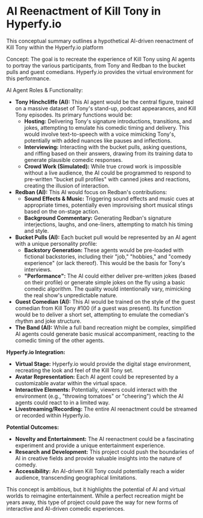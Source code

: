 # AI Reenactment of Kill Tony in Hyperfy.io

This conceptual summary outlines a hypothetical AI-driven reenactment of Kill Tony within the Hyperfy.io platform

Concept: The goal is to recreate the experience of Kill Tony using AI agents to portray the various participants, from Tony and Redban to the bucket pulls and guest comedians.  Hyperfy.io provides the virtual environment for this performance.

AI Agent Roles & Functionality:

* **Tony Hinchcliffe (AI):** This AI agent would be the central figure, trained on a massive dataset of Tony's stand-up, podcast appearances, and Kill Tony episodes.  Its primary functions would be:
    * **Hosting:**  Delivering Tony's signature introductions, transitions, and jokes, attempting to emulate his comedic timing and delivery.  This would involve text-to-speech with a voice mimicking Tony's, potentially with added nuances like pauses and inflections.
    * **Interviewing:**  Interacting with the bucket pulls, asking questions, and riffing based on their answers, drawing from its training data to generate plausible comedic responses.
    * **Crowd Work (Simulated):**  While true crowd work is impossible without a live audience, the AI could be programmed to respond to pre-written "bucket pull profiles" with canned jokes and reactions, creating the illusion of interaction.
* **Redban (AI):** This AI would focus on Redban's contributions:
    * **Sound Effects & Music:**  Triggering sound effects and music cues at appropriate times, potentially even improvising short musical stings based on the on-stage action.
    * **Background Commentary:**  Generating Redban's signature interjections, laughs, and one-liners, attempting to match his timing and style.
* **Bucket Pulls (AI):** Each bucket pull would be represented by an AI agent with a unique personality profile:
    * **Backstory Generation:**  These agents would be pre-loaded with fictional backstories, including their "job," "hobbies," and "comedy experience" (or lack thereof).  This would be the basis for Tony's interviews.
    * **"Performance":**  The AI could either deliver pre-written jokes (based on their profile) or generate simple jokes on the fly using a basic comedic algorithm.  The quality would intentionally vary, mimicking the real show's unpredictable nature.
* **Guest Comedian (AI):** This AI would be trained on the style of the guest comedian from Kill Tony #100 (if a guest was present).  Its function would be to deliver a short set, attempting to emulate the comedian's rhythm and joke structure.
* **The Band (AI):**  While a full band recreation might be complex, simplified AI agents could generate basic musical accompaniment, reacting to the comedic timing of the other agents.

**Hyperfy.io Integration:**

* **Virtual Stage:** Hyperfy.io would provide the digital stage environment, recreating the look and feel of the Kill Tony set.
* **Avatar Representation:**  Each AI agent could be represented by a customizable avatar within the virtual space.
* **Interactive Elements:**  Potentially, viewers could interact with the environment (e.g., "throwing tomatoes" or "cheering") which the AI agents could react to in a limited way.
* **Livestreaming/Recording:** The entire AI reenactment could be streamed or recorded within Hyperfy.io.

**Potential Outcomes:**

* **Novelty and Entertainment:**  The AI reenactment could be a fascinating experiment and provide a unique entertainment experience.
* **Research and Development:**  This project could push the boundaries of AI in creative fields and provide valuable insights into the nature of comedy.
* **Accessibility:**  An AI-driven Kill Tony could potentially reach a wider audience, transcending geographical limitations.

This concept is ambitious, but it highlights the potential of AI and virtual worlds to reimagine entertainment.  While a perfect recreation might be years away, this type of project could pave the way for new forms of interactive and AI-driven comedic experiences.
